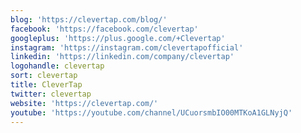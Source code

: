 ```yaml
---
blog: 'https://clevertap.com/blog/'
facebook: 'https://facebook.com/clevertap'
googleplus: 'https://plus.google.com/+Clevertap'
instagram: 'https://instagram.com/clevertapofficial'
linkedin: 'https://linkedin.com/company/clevertap'
logohandle: clevertap
sort: clevertap
title: CleverTap
twitter: clevertap
website: 'https://clevertap.com/'
youtube: 'https://youtube.com/channel/UCuorsmbIO00MTKoA1GLNyjQ'
---
```

